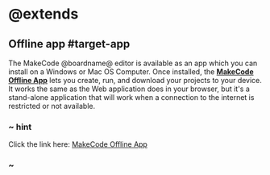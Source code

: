 # @extends

## Offline app #target-app

The MakeCode @boardname@ editor is available as an app which you can install on a Windows or Mac OS Computer. Once installed, the **[MakeCode Offline App](/offline-app)** lets you create, run, and download your projects to your device. It works the same as the Web application does in your browser, but it's a stand-alone application that will work when a connection to the internet is restricted or not available.

### ~ hint

Click the link here: [MakeCode Offline App](/offline-app)

### ~
